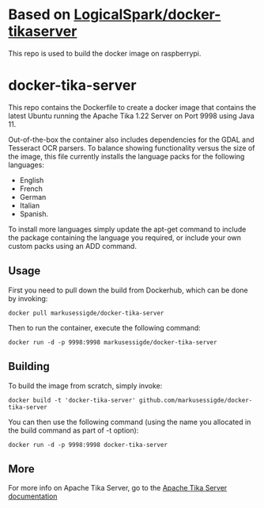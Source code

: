 # Based on [LogicalSpark/docker-tikaserver](https://github.com/LogicalSpark/docker-tikaserver)
This repo is used to build the docker image on raspberrypi.

# docker-tika-server
This repo contains the Dockerfile to create a docker image that contains the latest Ubuntu running the Apache Tika 1.22 Server on Port 9998 using Java 11.

Out-of-the-box the container also includes dependencies for the GDAL and Tesseract OCR parsers.  To balance showing functionality versus the size of the image, this file currently installs the language packs for the following languages:
* English
* French
* German
* Italian
* Spanish.

To install more languages simply update the apt-get command to include the package containing the language you required, or include your own custom packs using an ADD command.

## Usage

First you need to pull down the build from Dockerhub, which can be done by invoking:

    docker pull markusessigde/docker-tika-server

Then to run the container, execute the following command:

    docker run -d -p 9998:9998 markusessigde/docker-tika-server

## Building

To build the image from scratch, simply invoke:

    docker build -t 'docker-tika-server' github.com/markusessigde/docker-tika-server
   
You can then use the following command (using the name you allocated in the build command as part of -t option):

    docker run -d -p 9998:9998 docker-tika-server
    
## More

For more info on Apache Tika Server, go to the [Apache Tika Server documentation](http://wiki.apache.org/tika/TikaJAXRS)
